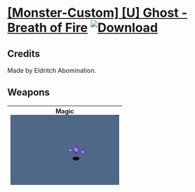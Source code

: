 # [\[Monster-Custom\] \[U\] Ghost - Breath of Fire](./) [![Download](https://img.shields.io/badge/Download-%5BMonster--Custom%5D%20%5BU%5D%20Ghost%20-%20Breath%20of%20Fire-red)](https://minhaskamal.github.io/DownGit/#/home?url=https://github.com/Klokinator/FE-Repo/tree/main/Battle%20Animations/Monsters%20-%20Dragons%20and%20Special/%5BMonster-Custom%5D%20%5BU%5D%20Ghost%20-%20Breath%20of%20Fire)
## Credits

Made by Eldritch Abomination.

## Weapons

| <b>Magic</b><br/><img alt="Magic animation" src="./6.%20Magic/Magic.gif"/> |
| :---: |
